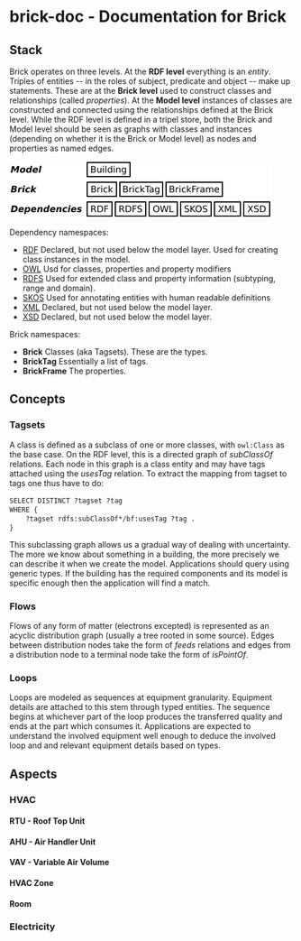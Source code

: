 # brick-doc - Documentation for Brick

## Stack

<!-- intro: the three levels (rdf, class, instance), rdf: everything is an entities, classes, instances and properties -->
Brick operates on three levels. At the **RDF level** everything is an *entity*. Triples of entities -- in the roles of subject, predicate and object -- make up statements. These are at the **Brick level** used to construct classes and relationships (called *properties*). At the **Model level** instances of classes are constructed and connected using the relationships defined at the Brick level. While the RDF level is defined in a tripel store, both the Brick and Model level should be seen as graphs with classes and instances (depending on whether it is the Brick or Model level) as nodes and properties as named edges.

![Stack Overview](figs/stack.png)

Dependency namespaces:
- [RDF](https://www.w3.org/TR/rdf-syntax/) Declared, but not used below the model layer. Used for creating class instances in the model.
- [OWL](https://www.w3.org/TR/owl-ref/) Usd for classes, properties and property modifiers
- [RDFS](https://www.w3.org/TR/rdf-schema/) Used for extended class and property information (subtyping, range and domain).
- [SKOS](https://www.w3.org/2009/08/skos-reference/skos.html) Used for annotating entities with human readable definitions
- [XML](https://www.w3.org/XML/1998/namespace) Declared, but not used below the model layer.
- [XSD](https://www.w3.org/TR/xmlschema-2/) Declared, but not used below the model layer.

Brick namespaces:
- **Brick** Classes (aka Tagsets). These are the types.
- **BrickTag** Essentially a list of tags.
- **BrickFrame** The properties.

## Concepts

### Tagsets

A class is defined as a subclass of one or more classes, with `owl:Class` as the base case. On the RDF level, this is a directed graph of *subClassOf* relations. Each node in this graph is a class entity and may have tags attached using the *usesTag* relation. To extract the mapping from tagset to tags one thus have to do:

```sparql
SELECT DISTINCT ?tagset ?tag
WHERE {
    ?tagset rdfs:subClassOf*/bf:usesTag ?tag .
}
```

This subclassing graph allows us a gradual way of dealing with uncertainty. The more we know about something in a building, the more precisely we can describe it when we create the model. Applications should query using generic types. If the building has the required components and its model is specific enough then the application will find a match.

### Flows

Flows of any form of matter (electrons excepted) is represented as an acyclic distribution graph (usually a tree rooted in some source). Edges between distribution nodes take the form of *feeds* relations and edges from a distribution node to a terminal node take the form of *isPointOf*.

### Loops

<!--intro: loops are modeled as sequences, equipment granularity, attached details, the sequence originates in whichevery part of the loop produces the transferred quality, the sequence ends in whichever part of the loop consumes the quality, applications are expected to understand the involved components well enough to deduce the loopieness -->
Loops are modeled as sequences at equipment granularity. Equipment details are attached to this stem through typed entities. The sequence begins at whichever part of the loop produces the transferred quality and ends at the part which consumes it. Applications are expected to understand the involved equipment well enough to deduce the involved loop and and relevant equipment details based on types.

## Aspects

### HVAC

#### RTU - Roof Top Unit

#### AHU - Air Handler Unit

#### VAV - Variable Air Volume

#### HVAC Zone

#### Room

### Electricity

<!--figure: meter -isPointOf-> meter -isPointOf-> light -->


